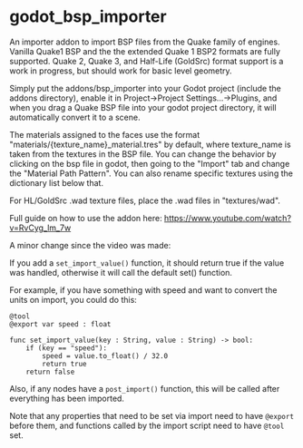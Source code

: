 # godot_bsp_importer
An importer addon to import BSP files from the Quake family of engines.  Vanilla Quake1 BSP and the the extended Quake 1 BSP2 formats are fully supported.   Quake 2, Quake 3, and Half-Life (GoldSrc) format support is a work in progress, but should work for basic level geometry.

Simply put the addons/bsp_importer into your Godot project (include the addons directory), enable it in Project->Project Settings...->Plugins, and when you drag a Quake BSP file into your godot project directory, it will automatically convert it to a scene.

The materials assigned to the faces use the format "materials/{texture_name}_material.tres" by default, where texture_name is taken from the textures in the BSP file.  You can change the behavior by clicking on the bsp file in godot, then going to the "Import" tab and change the "Material Path Pattern".  You can also rename specific textures using the dictionary list below that.

For HL/GoldSrc .wad texture files, place the .wad files in "textures/wad".

Full guide on how to use the addon here: https://www.youtube.com/watch?v=RvCyg_lm_7w

A minor change since the video was made:

If you add a `set_import_value()` function, it should return true if the value was handled, otherwise it will call the default set() function.

For example, if you have something with speed and want to convert the units on import, you could do this:

```gdscript
@tool
@export var speed : float

func set_import_value(key : String, value : String) -> bool:
	if (key == "speed"):
		speed = value.to_float() / 32.0
		return true
	return false
```

Also, if any nodes have a `post_import()` function, this will be called after everything has been imported.

Note that any properties that need to be set via import need to have `@export` before them, and functions called by the import script need to have `@tool` set.


